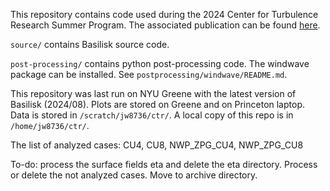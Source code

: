 This repository contains code used during the 2024 Center for Turbulence Research Summer Program. The associated publication can be found [here](https://jiarong-wu.github.io/assets/pdf/CTRSP2024.pdf).

`source/` contains Basilisk source code.

`post-processing/` contains python post-processing code. The windwave package can be installed. See `postprocessing/windwave/README.md`.

This repository was last run on NYU Greene with the latest version of Basilisk (2024/08). Plots are stored on Greene and on Princeton laptop. Data is stored in `/scratch/jw8736/ctr/`. A local copy of this repo is in `/home/jw8736/ctr/`. 

The list of analyzed cases: CU4, CU8, NWP_ZPG_CU4, NWP_ZPG_CU8

To-do: process the surface fields eta and delete the eta directory. Process or delete the not analyzed cases. Move to archive directory.